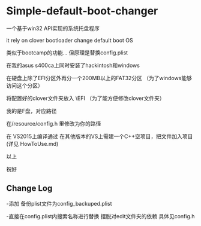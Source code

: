 # Simple-default-boot-changer
一个基于win32 API实现的系统托盘程序

it rely on clover bootloader change default boot OS

类似于bootcamp的功能...
但原理是替换config.plist

在我的asus s400ca上同时安装了hackintosh和windows

在硬盘上除了EFI分区外再分一个200MB以上的FAT32分区 （为了windows能够访问这个分区）

将配置好的clover文件夹放入  \EFI  （为了能方便修改clover文件夹）

我的是F盘，对应路径

在/resource/config.h 里修改为你的路径


在 VS2015上编译通过
在其他版本的VS上需建一个C++空项目，把文件加入项目(详见 HowToUse.md)
 
 以上
 
 祝好

Change Log
----------------

  -添加 备份plist文件为config_backuped.plist
  
  -直接在config.plist内搜索名称进行替换 摆脱对edit文件夹的依赖 具体见config.h






 





